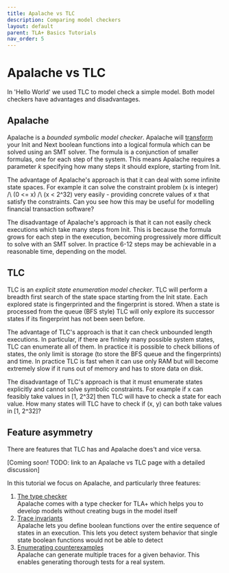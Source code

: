 ```yaml
---
title: Apalache vs TLC
description: Comparing model checkers
layout: default
parent: TLA+ Basics Tutorials
nav_order: 5
---
```


# Apalache vs TLC

In 'Hello World' we used TLC to model check a simple model. Both model checkers have advantages and disadvantages.

## Apalache

Apalache is a _bounded symbolic model checker_. Apalache will [transform](https://apalache.informal.systems/docs/apalache/theory.html) your Init and Next boolean functions into a logical formula which can be solved using an SMT solver. The formula is a conjunction of smaller formulas, one for each step of the system. This means Apalache requires a parameter _k_ specifying how many steps it should explore, starting from Init.

The advantage of Apalache's approach is that it can deal with some infinite state spaces. For example it can solve the constraint problem (x is integer) /\ (0 <= x) /\ (x < 2^32) very easily - providing concrete values of x that satisfy the constraints. Can you see how this may be useful for modelling financial transaction software?

The disadvantage of Apalache's approach is that it can not easily check executions which take many steps from Init. This is because the formula grows for each step in the execution, becoming progressively more difficult to solve with an SMT solver. In practice 6-12 steps may be achievable in a reasonable time, depending on the model.

## TLC

TLC is an _explicit state enumeration model checker_. TLC will perform a breadth first search of the state space starting from the Init state. Each explored state is fingerprinted and the fingerprint is stored. When a state is processed from the queue (BFS style) TLC will only explore its successor states if its fingerprint has not been seen before.

The advantage of TLC's approach is that it can check unbounded length executions. In particular, if there are finitely many possible system states, TLC can enumerate all of them. In practice it is possible to check billions of states, the only limit is storage (to store the BFS queue and the fingerprints) and time. In practice TLC is fast when it can use only RAM but will become extremely slow if it runs out of memory and has to store data on disk.

The disadvantage of TLC's approach is that it must enumerate states explicitly and cannot solve symbolic constraints. For example if x can feasibly take values in [1, 2^32] then TLC will have to check a state for each value. How many states will TLC have to check if (x, y) can both take values in [1, 2^32]?

## Feature asymmetry

There are features that TLC has and Apalache does't and vice versa.

[Coming soon! TODO: link to an Apalache vs TLC page with a detailed discussion]

In this tutorial we focus on Apalache, and particularly three features:

1. [The type checker](https://apalache.informal.systems/docs/apalache/typechecker-snowcat.html)\
Apalache comes with a type checker for TLA+ which helps you to develop models without creating bugs in the model itself
2. [Trace invariants](https://apalache.informal.systems/docs/apalache/principles/invariants.html?highlight=invariant#trace-invariants)\
Apalache lets you define boolean functions over the entire sequence of states in an execution. This lets you detect system behavior that single state boolean functions would not be able to detect
3. [Enumerating counterexamples](https://apalache.informal.systems/docs/apalache/principles/enumeration.html?highlight=enumer#enumerating-counterexamples)\
Apalache can generate multiple traces for a given behavior. This enables generating thorough tests for a real system.
